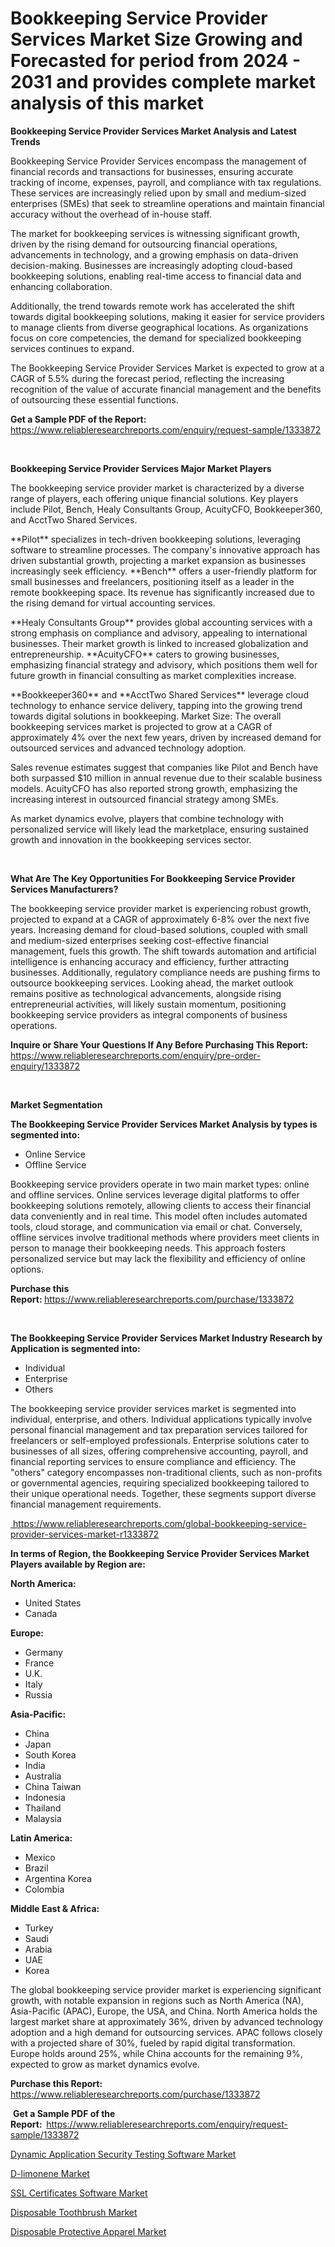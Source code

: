 <p><h1>Bookkeeping Service Provider Services Market Size Growing and Forecasted for period from 2024 - 2031 and provides complete market analysis of this market</h1></p><p><strong>Bookkeeping Service Provider Services Market Analysis and Latest Trends</strong></p>
<p><p>Bookkeeping Service Provider Services encompass the management of financial records and transactions for businesses, ensuring accurate tracking of income, expenses, payroll, and compliance with tax regulations. These services are increasingly relied upon by small and medium-sized enterprises (SMEs) that seek to streamline operations and maintain financial accuracy without the overhead of in-house staff. </p><p>The market for bookkeeping services is witnessing significant growth, driven by the rising demand for outsourcing financial operations, advancements in technology, and a growing emphasis on data-driven decision-making. Businesses are increasingly adopting cloud-based bookkeeping solutions, enabling real-time access to financial data and enhancing collaboration. </p><p>Additionally, the trend towards remote work has accelerated the shift towards digital bookkeeping solutions, making it easier for service providers to manage clients from diverse geographical locations. As organizations focus on core competencies, the demand for specialized bookkeeping services continues to expand. </p><p>The Bookkeeping Service Provider Services Market is expected to grow at a CAGR of 5.5% during the forecast period, reflecting the increasing recognition of the value of accurate financial management and the benefits of outsourcing these essential functions.</p></p>
<p><strong>Get a Sample PDF of the Report:&nbsp;</strong> <a href="https://www.reliableresearchreports.com/enquiry/request-sample/1333872?utm_campaign=4&utm_medium=2&utm_source=Github&utm_content=ia&utm_term=12122024&utm_id=bookkeeping-service-provider-services">https://www.reliableresearchreports.com/enquiry/request-sample/1333872</a></p>
<p>&nbsp;</p>
<p><strong>Bookkeeping Service Provider Services Major Market Players</strong></p>
<p><p>The bookkeeping service provider market is characterized by a diverse range of players, each offering unique financial solutions. Key players include Pilot, Bench, Healy Consultants Group, AcuityCFO, Bookkeeper360, and AcctTwo Shared Services. </p><p>**Pilot** specializes in tech-driven bookkeeping solutions, leveraging software to streamline processes. The company's innovative approach has driven substantial growth, projecting a market expansion as businesses increasingly seek efficiency. **Bench** offers a user-friendly platform for small businesses and freelancers, positioning itself as a leader in the remote bookkeeping space. Its revenue has significantly increased due to the rising demand for virtual accounting services.</p><p>**Healy Consultants Group** provides global accounting services with a strong emphasis on compliance and advisory, appealing to international businesses. Their market growth is linked to increased globalization and entrepreneurship. **AcuityCFO** caters to growing businesses, emphasizing financial strategy and advisory, which positions them well for future growth in financial consulting as market complexities increase.</p><p>**Bookkeeper360** and **AcctTwo Shared Services** leverage cloud technology to enhance service delivery, tapping into the growing trend towards digital solutions in bookkeeping. Market Size: The overall bookkeeping services market is projected to grow at a CAGR of approximately 4% over the next few years, driven by increased demand for outsourced services and advanced technology adoption.</p><p>Sales revenue estimates suggest that companies like Pilot and Bench have both surpassed $10 million in annual revenue due to their scalable business models. AcuityCFO has also reported strong growth, emphasizing the increasing interest in outsourced financial strategy among SMEs. </p><p>As market dynamics evolve, players that combine technology with personalized service will likely lead the marketplace, ensuring sustained growth and innovation in the bookkeeping services sector.</p></p>
<p>&nbsp;</p>
<p><strong>What Are The Key Opportunities For Bookkeeping Service Provider Services Manufacturers?</strong></p>
<p><p>The bookkeeping service provider market is experiencing robust growth, projected to expand at a CAGR of approximately 6-8% over the next five years. Increasing demand for cloud-based solutions, coupled with small and medium-sized enterprises seeking cost-effective financial management, fuels this growth. The shift towards automation and artificial intelligence is enhancing accuracy and efficiency, further attracting businesses. Additionally, regulatory compliance needs are pushing firms to outsource bookkeeping services. Looking ahead, the market outlook remains positive as technological advancements, alongside rising entrepreneurial activities, will likely sustain momentum, positioning bookkeeping service providers as integral components of business operations.</p></p>
<p><strong>Inquire or Share Your Questions If Any Before Purchasing This Report:</strong> <a href="https://www.reliableresearchreports.com/enquiry/pre-order-enquiry/1333872?utm_campaign=4&utm_medium=2&utm_source=Github&utm_content=ia&utm_term=12122024&utm_id=bookkeeping-service-provider-services">https://www.reliableresearchreports.com/enquiry/pre-order-enquiry/1333872</a></p>
<p>&nbsp;</p>
<p><strong>Market Segmentation</strong></p>
<p><strong>The Bookkeeping Service Provider Services Market Analysis by types is segmented into:</strong></p>
<p><ul><li>Online Service</li><li>Offline Service</li></ul></p>
<p><p>Bookkeeping service providers operate in two main market types: online and offline services. Online services leverage digital platforms to offer bookkeeping solutions remotely, allowing clients to access their financial data conveniently and in real time. This model often includes automated tools, cloud storage, and communication via email or chat. Conversely, offline services involve traditional methods where providers meet clients in person to manage their bookkeeping needs. This approach fosters personalized service but may lack the flexibility and efficiency of online options.</p></p>
<p><strong>Purchase this Report:&nbsp;</strong><a href="https://www.reliableresearchreports.com/purchase/1333872?utm_campaign=4&utm_medium=2&utm_source=Github&utm_content=ia&utm_term=12122024&utm_id=bookkeeping-service-provider-services">https://www.reliableresearchreports.com/purchase/1333872</a></p>
<p>&nbsp;</p>
<p><strong>The Bookkeeping Service Provider Services Market Industry Research by Application is segmented into:</strong></p>
<p><ul><li>Individual</li><li>Enterprise</li><li>Others</li></ul></p>
<p><p>The bookkeeping service provider services market is segmented into individual, enterprise, and others. Individual applications typically involve personal financial management and tax preparation services tailored for freelancers or self-employed professionals. Enterprise solutions cater to businesses of all sizes, offering comprehensive accounting, payroll, and financial reporting services to ensure compliance and efficiency. The "others" category encompasses non-traditional clients, such as non-profits or governmental agencies, requiring specialized bookkeeping tailored to their unique operational needs. Together, these segments support diverse financial management requirements.</p></p>
<p><a href="https://www.reliableresearchreports.com/global-bookkeeping-service-provider-services-market-r1333872?utm_campaign=4&utm_medium=2&utm_source=Github&utm_content=ia&utm_term=12122024&utm_id=bookkeeping-service-provider-services">&nbsp;https://www.reliableresearchreports.com/global-bookkeeping-service-provider-services-market-r1333872</a></p>
<p><strong>In terms of Region, the Bookkeeping Service Provider Services Market Players available by Region are:</strong></p>
<p>
    <p> <strong> North America: </strong>
        <ul>
            <li>United States</li>
            <li>Canada</li>
        </ul>
        </p> 
    <p> <strong> Europe: </strong>
        <ul>
            <li>Germany</li>
            <li>France</li>
            <li>U.K.</li>
            <li>Italy</li>
            <li>Russia</li>
        </ul>
        </p> 
    <p> <strong> Asia-Pacific: </strong>
        <ul>
            <li>China</li>
            <li>Japan</li>
            <li>South Korea</li>
            <li>India</li>
            <li>Australia</li>
            <li>China Taiwan</li>
            <li>Indonesia</li>
            <li>Thailand</li>
            <li>Malaysia</li>
        </ul>
        </p> 
    <p> <strong> Latin America: </strong>
        <ul>
            <li>Mexico</li>
            <li>Brazil</li>
            <li>Argentina Korea</li>
            <li>Colombia</li>
        </ul>
        </p> 
    <p> <strong> Middle East & Africa: </strong>
        <ul>
            <li>Turkey</li>
            <li>Saudi</li>
            <li>Arabia</li>
            <li>UAE</li>
            <li>Korea</li>
        </ul>
    </p>
    </p>
<p><p>The global bookkeeping service provider market is experiencing significant growth, with notable expansion in regions such as North America (NA), Asia-Pacific (APAC), Europe, the USA, and China. North America holds the largest market share at approximately 36%, driven by advanced technology adoption and a high demand for outsourcing services. APAC follows closely with a projected share of 30%, fueled by rapid digital transformation. Europe holds around 25%, while China accounts for the remaining 9%, expected to grow as market dynamics evolve.</p></p>
<p><strong>Purchase this Report: </strong><a href="https://www.reliableresearchreports.com/purchase/1333872?utm_campaign=4&utm_medium=2&utm_source=Github&utm_content=ia&utm_term=12122024&utm_id=bookkeeping-service-provider-services">https://www.reliableresearchreports.com/purchase/1333872</a></p>
<p>&nbsp;<strong>Get a Sample PDF of the Report:&nbsp;&nbsp;</strong><a href="https://www.reliableresearchreports.com/enquiry/request-sample/1333872?utm_campaign=4&utm_medium=2&utm_source=Github&utm_content=ia&utm_term=12122024&utm_id=bookkeeping-service-provider-services">https://www.reliableresearchreports.com/enquiry/request-sample/1333872</a></p>
<p><strong></strong></p>
<p><p><a href="https://github.com/NarcisoFerry/Market-Research-Report-List-1/blob/main/dynamic-application-security-testing-software-market.md?utm_campaign=4&utm_medium=2&utm_source=Github&utm_content=ia&utm_term=12122024&utm_id=bookkeeping-service-provider-services">Dynamic Application Security Testing Software Market</a></p><p><a href="https://www.linkedin.com/pulse/analytics-driven-insights-d-limonene-market-revenue-growth-hbfme?utm_campaign=4&utm_medium=2&utm_source=Github&utm_content=ia&utm_term=12122024&utm_id=bookkeeping-service-provider-services">D-limonene Market</a></p><p><a href="https://github.com/FosterFahey91/Market-Research-Report-List-1/blob/main/ssl-certificates-software-market.md?utm_campaign=4&utm_medium=2&utm_source=Github&utm_content=ia&utm_term=12122024&utm_id=bookkeeping-service-provider-services">SSL Certificates Software Market</a></p><p><a href="https://www.linkedin.com/pulse/disposable-toothbrush-market-expected-see-significant-uwbae?utm_campaign=4&utm_medium=2&utm_source=Github&utm_content=ia&utm_term=12122024&utm_id=bookkeeping-service-provider-services">Disposable Toothbrush Market</a></p><p><a href="https://www.linkedin.com/pulse/disposable-protective-apparelmarket-size-trends-growth-xrrnf?utm_campaign=4&utm_medium=2&utm_source=Github&utm_content=ia&utm_term=12122024&utm_id=bookkeeping-service-provider-services">Disposable Protective Apparel Market</a></p></p>